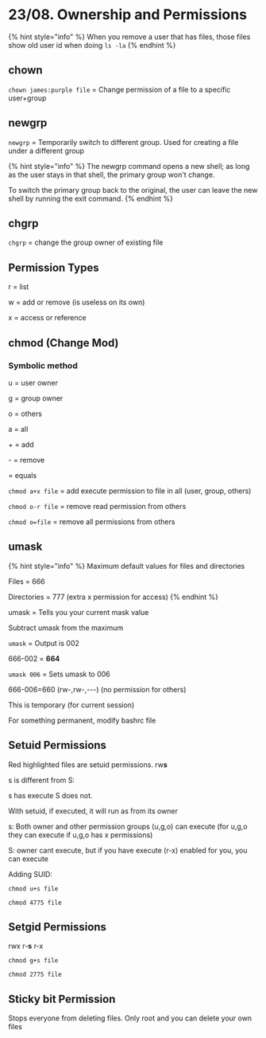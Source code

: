 # 23/08. Ownership and Permissions

{% hint style="info" %}
When you remove a user that has files, those files show old user id when doing `ls -la`
{% endhint %}

## chown

`chown james:purple file` = Change permission of a file to a specific user+group

## newgrp

`newgrp` = Temporarily switch to different group. Used for creating a file under a different group

{% hint style="info" %}
The newgrp command opens a new shell; as long as the user stays in that shell, the primary group won't change.&#x20;

To switch the primary group back to the original, the user can leave the new shell by running the exit command.
{% endhint %}

## chgrp

`chgrp` = change the group owner of existing file

## Permission Types

r = list

w = add or remove (is useless on its own)

x = access or reference

## chmod (Change Mod)

### Symbolic method

u = user owner

g = group owner

o = others

a = all



\+ = add

\- = remove

\= equals



`chmod a+x file` = add execute permission to file in all (user, group, others)

`chmod o-r file` = remove read permission from others

`chmod o=file` = remove all permissions from others

## umask

{% hint style="info" %}
Maximum default values for files and directories

Files = 666

Directories = 777 (extra x permission for access)
{% endhint %}

umask = Tells you your current mask value

Subtract umask from the maximum

`umask` = Output is 002

666-002 = **664**

`umask 006` = Sets umask to 006

666-006=660 (rw-,rw-,---) (no permission for others)

This is temporary (for current session)

For something permanent, modify bashrc file

## Setuid Permissions

Red highlighted files are setuid permissions. rw**s**

s is different from S:

s has execute S does not.

With setuid, if executed, it will run as from its owner

s: Both owner and other permission groups (u,g,o) can execute (for u,g,o they can execute if u,g,o has x permissions)

S: owner cant execute, but if you have execute (r-x) enabled for you, you can execute

Adding SUID:

`chmod u+s file`

`chmod 4775 file`

## Setgid Permissions

rwx r-**s** r-x

`chmod g+s file`

`chmod 2775 file`

## Sticky bit Permission

Stops everyone from deleting files. Only root and you can delete your own files
